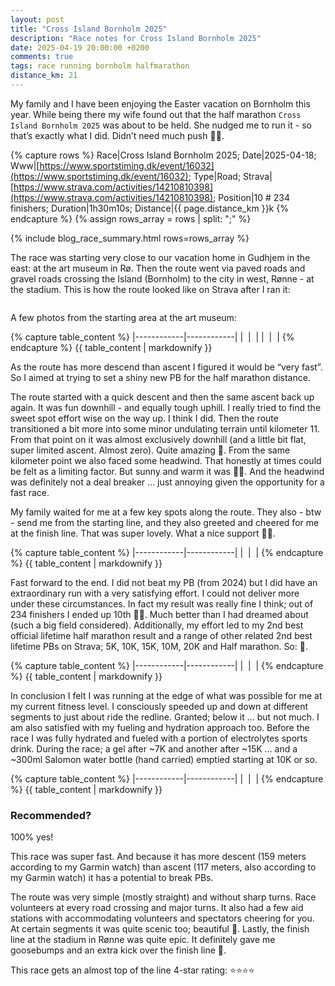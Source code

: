 ```yaml
---
layout: post
title: "Cross Island Bornholm 2025"
description: "Race notes for Cross Island Bornholm 2025"
date: 2025-04-19 20:00:00 +0200
comments: true
tags: race running bornholm halfmarathon
distance_km: 21
---
```


My family and I have been enjoying the Easter vacation on Bornholm this year. While being there my wife found out that the half marathon `Cross Island Bornholm 2025` was about to be held. She nudged me to run it - so that’s exactly what I did. Didn’t need much push 🤭😂.

{% capture rows %}
Race|Cross Island Bornholm 2025;
Date|2025-04-18;
Www|[https://www.sportstiming.dk/event/16032](https://www.sportstiming.dk/event/16032);
Type|Road;
Strava|[https://www.strava.com/activities/14210810398](https://www.strava.com/activities/14210810398);
Position|10 # 234 finishers;
Duration|1h30m10s;
Distance|{{ page.distance_km }}k
{% endcapture %}
{% assign rows_array = rows | split: ";" %}

{% include blog_race_summary.html rows=rows_array %}

The race was starting very close to our vacation home in Gudhjem in the east: at the art museum in Rø. Then the route went via paved roads and gravel roads crossing the Island (Bornholm) to the city in west, Rønne - at the stadium. This is how the route looked like on Strava after I ran it:

<div style="text-align: center; margin-bottom: 1em;">
 <img src="/img_running/2025-04-19/Route.jpg" alt="" class="w-100 pl-2 pr-2" style="max-width: 350px" />
</div>

A few photos from the starting area at the art museum:

{% capture table_content %}
|------------|------------|
| <img src="/img_running/2025-04-19/IMG_3898.jpg" alt="" class="w-100 pl-2 pr-2" style="max-width: 350px" /> | <img src="/img_running/2025-04-19/IMG_3893.jpg" alt="" class="w-100 pl-2 pr-2" style="max-width: 350px" /> |
| <img src="/img_running/2025-04-19/IMG_0318.jpg" alt="" class="w-100 pl-2 pr-2" style="max-width: 350px" /> | <img src="/img_running/2025-04-19/IMG_3900.jpg" alt="" class="w-100 pl-2 pr-2" style="max-width: 350px" /> |
{% endcapture %}
{{ table_content | markdownify }}

As the route has more descend than ascent I figured it would be “very fast”. So I aimed at trying to set a shiny new PB for the half marathon distance.

The route started with a quick descent and then the same ascent back up again. It was fun downhill - and equally tough uphill. I really tried to find the sweet spot effort wise on the way up. I think I did. Then the route transitioned a bit more into some minor undulating terrain until kilometer 11. From that point on it was almost exclusively downhill (and a little bit flat, super limited ascent. Almost zero). Quite amazing 🤩. From the same kilometer point we also faced some headwind. That honestly at times could be felt as a limiting factor. But sunny and warm it was 🤗🤠. And the headwind was definitely not a deal breaker … just annoying given the opportunity for a fast race.

My family waited for me at a few key spots along the route. They also - btw - send me from the starting line, and they also greeted and cheered for me at the finish line. That was super lovely. What a nice support 🥳🤩.

{% capture table_content %}
|------------|------------|
| <img src="/img_running/2025-04-19/IMG_0320.jpg" alt="" class="w-100 pl-2 pr-2" style="max-width: 350px" /> | <img src="/img_running/2025-04-19/IMG_0323.jpg" alt="" class="w-100 pl-2 pr-2" style="max-width: 350px" /> |
{% endcapture %}
{{ table_content | markdownify }}

Fast forward to the end. I did not beat my PB (from 2024) but I did have an extraordinary run with a very satisfying effort. I could not deliver more under these circumstances. In fact my result was really fine I think; out of 234 finishers I ended up 10th 🤯🤗. Much better than I had dreamed about (such a big field considered). Additionally, my effort led to my 2nd best official lifetime half marathon result and a range of other related 2nd best lifetime PBs on Strava; 5K, 10K, 15K, 10M, 20K and Half marathon. So: 🥳.

{% capture table_content %}
|------------|------------|
| <img src="/img_running/2025-04-19/IMG_0326.jpg" alt="" class="w-100 pl-2 pr-2" style="max-width: 350px" /> | <img src="/img_running/2025-04-19/IMG_0327.jpg" alt="" class="w-100 pl-2 pr-2" style="max-width: 350px" /> |
{% endcapture %}
{{ table_content | markdownify }}

In conclusion I felt I was running at the edge of what was possible for me at my current fitness level. I consciously speeded up and down at different segments to just about ride the redline. Granted; below it … but not much. I am also satisfied with my fueling and hydration approach too. Before the race I was fully hydrated and fueled with a portion of electrolytes sports drink. During the race; a gel after ~7K and another after ~15K … and a ~300ml Salomon water bottle (hand carried) emptied starting at 10K or so.

{% capture table_content %}
|------------|------------|
| <img src="/img_running/2025-04-19/IMG_3901.jpg" alt="" class="w-100 pl-2 pr-2" style="max-width: 350px" /> | <img src="/img_running/2025-04-19/IMG_3917.jpg" alt="" class="w-100 pl-2 pr-2" style="max-width: 350px" /> |
{% endcapture %}
{{ table_content | markdownify }}

### Recommended?
100% yes! 

This race was super fast. And because it  has more descent (159 meters according to my Garmin watch) than ascent (117 meters, also according to my Garmin watch) it has a potential to break PBs. 

The route was very simple (mostly straight) and without sharp turns. Race volunteers at every road crossing and major turns. It also had a few aid stations with accommodating volunteers and spectators cheering for you. At certain segments it was quite scenic too; beautiful 🤩. Lastly, the finish line at the stadium in Rønne was quite epic. It definitely gave me goosebumps and an extra kick over the finish line 🤠.

This race gets an almost top of the line 4-star rating: ⭐️⭐️⭐️⭐️
